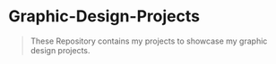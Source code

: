 # Graphic-Design-Projects
> These Repository contains my projects to showcase my graphic design projects.
